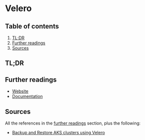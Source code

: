 # Velero

## Table of contents <!-- omit in toc -->

1. [TL;DR](#tldr)
1. [Further readings](#further-readings)
1. [Sources](#sources)

## TL;DR

## Further readings

- [Website]
- [Documentation]

## Sources

All the references in the [further readings] section, plus the following:

- [Backup and Restore AKS clusters using Velero]

<!--
  references
  -->

<!-- upstream -->
[documentation]: https://velero.io/docs/main/
[website]: https://velero.io/

<!-- article sections -->
[further readings]: #further-readings

<!-- knowledge base -->
<!-- others -->
[backup and restore aks clusters using velero]: https://github.com/mutazn/Backup-and-Restore-AKS-cluster-using-Velero
